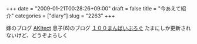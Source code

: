 +++
date = "2009-01-21T00:28:26+09:00"
draft = false
title = "今あえて紹介"
categories = ["diary"]
slug = "2263"
+++

嫁のブログ
<a href="http://aki-tect.petit.cc/" target="_blank">AKItect</a>
息子(6)のブログ
<a href="http://100manbai.jugem.jp/" target="_blank">１００まんばいぶろぐ</a>
たまにしか更新されないけど、どうぞよろしく
